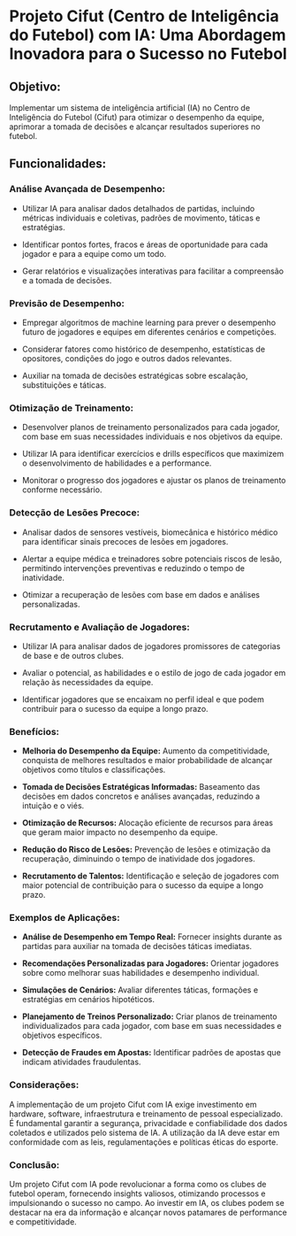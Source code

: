 # Projeto Cifut (Centro de Inteligência do Futebol) com IA: Uma Abordagem Inovadora para o Sucesso no Futebol

## Objetivo:

Implementar um sistema de inteligência artificial (IA) no Centro de Inteligência do Futebol (Cifut) para otimizar o desempenho da equipe, aprimorar a tomada de decisões e alcançar resultados superiores no futebol.

## Funcionalidades:

### Análise Avançada de Desempenho:
- Utilizar IA para analisar dados detalhados de partidas, incluindo métricas individuais e coletivas, padrões de movimento, táticas e estratégias.
* Identificar pontos fortes, fracos e áreas de oportunidade para cada jogador e para a equipe como um todo.
+ Gerar relatórios e visualizações interativas para facilitar a compreensão e a tomada de decisões.

### Previsão de Desempenho:
- Empregar algoritmos de machine learning para prever o desempenho futuro de jogadores e equipes em diferentes cenários e competições.
* Considerar fatores como histórico de desempenho, estatísticas de opositores, condições do jogo e outros dados relevantes.
+ Auxiliar na tomada de decisões estratégicas sobre escalação, substituições e táticas.

### Otimização de Treinamento:
- Desenvolver planos de treinamento personalizados para cada jogador, com base em suas necessidades individuais e nos objetivos da equipe.
* Utilizar IA para identificar exercícios e drills específicos que maximizem o desenvolvimento de habilidades e a performance.
+ Monitorar o progresso dos jogadores e ajustar os planos de treinamento conforme necessário.

### Detecção de Lesões Precoce:
- Analisar dados de sensores vestíveis, biomecânica e histórico médico para identificar sinais precoces de lesões em jogadores.
* Alertar a equipe médica e treinadores sobre potenciais riscos de lesão, permitindo intervenções preventivas e reduzindo o tempo de inatividade.
+ Otimizar a recuperação de lesões com base em dados e análises personalizadas.

### Recrutamento e Avaliação de Jogadores:
- Utilizar IA para analisar dados de jogadores promissores de categorias de base e de outros clubes.
* Avaliar o potencial, as habilidades e o estilo de jogo de cada jogador em relação às necessidades da equipe.
+ Identificar jogadores que se encaixam no perfil ideal e que podem contribuir para o sucesso da equipe a longo prazo.

### Benefícios:
- **Melhoria do Desempenho da Equipe:** Aumento da competitividade, conquista de melhores resultados e maior probabilidade de alcançar objetivos como títulos e classificações.
* **Tomada de Decisões Estratégicas Informadas:** Baseamento das decisões em dados concretos e análises avançadas, reduzindo a intuição e o viés.
+ **Otimização de Recursos:** Alocação eficiente de recursos para áreas que geram maior impacto no desempenho da equipe.
- **Redução do Risco de Lesões:** Prevenção de lesões e otimização da recuperação, diminuindo o tempo de inatividade dos jogadores.
* **Recrutamento de Talentos:** Identificação e seleção de jogadores com maior potencial de contribuição para o sucesso da equipe a longo prazo.

### Exemplos de Aplicações:
- **Análise de Desempenho em Tempo Real:** Fornecer insights durante as partidas para auxiliar na tomada de decisões táticas imediatas.
* **Recomendações Personalizadas para Jogadores:** Orientar jogadores sobre como melhorar suas habilidades e desempenho individual.
+ **Simulações de Cenários:** Avaliar diferentes táticas, formações e estratégias em cenários hipotéticos.
- **Planejamento de Treinos Personalizado:** Criar planos de treinamento individualizados para cada jogador, com base em suas necessidades e objetivos específicos.
* **Detecção de Fraudes em Apostas:** Identificar padrões de apostas que indicam atividades fraudulentas.

### Considerações:

A implementação de um projeto Cifut com IA exige investimento em hardware, software, infraestrutura e treinamento de pessoal especializado.
É fundamental garantir a segurança, privacidade e confiabilidade dos dados coletados e utilizados pelo sistema de IA.
A utilização da IA deve estar em conformidade com as leis, regulamentações e políticas éticas do esporte.

### Conclusão:

Um projeto Cifut com IA pode revolucionar a forma como os clubes de futebol operam, fornecendo insights valiosos, otimizando processos e impulsionando o sucesso no campo. Ao investir em IA, os clubes podem se destacar na era da informação e alcançar novos patamares de performance e competitividade.
